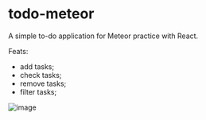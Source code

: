 # todo-meteor

A simple to-do application for Meteor practice with React.

Feats: 
 - add tasks;
 - check tasks;
 - remove tasks;
 - filter tasks;


![image](https://user-images.githubusercontent.com/86933556/162815975-75703542-acef-4dce-a20e-0bd18e100868.png)
